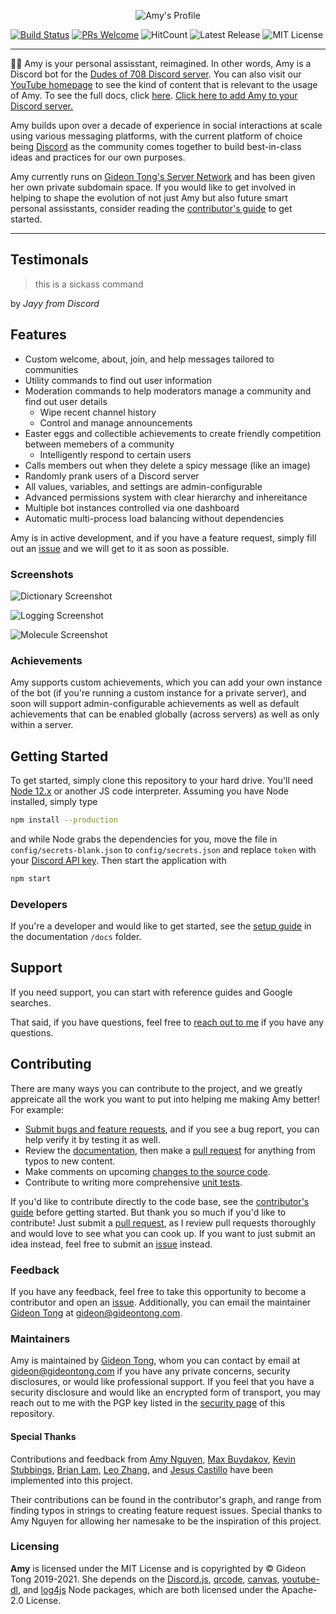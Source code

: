 <p align="center">
  <img src="https://i.imgur.com/uHTvv0U.png" alt="Amy's Profile">
</p>

[![Build Status](https://travis-ci.com/gideontong/Amy.svg?branch=master)](https://travis-ci.com/gideontong/Amy) [![PRs Welcome](https://img.shields.io/badge/PRs-welcome-brightgreen.svg?style=flat-square)](http://makeapullrequest.com) ![HitCount](http://hits.dwyl.com/gideontong/Amy.svg) ![Latest Release](https://img.shields.io/github/v/release/gideontong/Amy) ![MIT License](https://img.shields.io/github/license/gideontong/Amy)

-----

🐱‍🏍 Amy is your personal assisstant, reimagined. In other words, Amy is a Discord bot for the [Dudes of 708 Discord server](https://discord.gg/WUGMTcZ). You can also visit our [YouTube homepage](https://www.youtube.com/channel/UCdbqUWT3_0WgybqNuCX9uJA) to see the kind of content that is relevant to the usage of Amy. To see the full docs, click [here](docs/README.md). [Click here to add Amy to your Discord server.](https://discord.com/api/oauth2/authorize?client_id=721503241531162707&permissions=8&redirect_uri=https%3A%2F%2Famyhelps.ml&scope=bot)

Amy builds upon over a decade of experience in social interactions at scale using various messaging platforms, with the current platform of choice being [Discord](https://discord.com) as the community comes together to build best-in-class ideas and practices for our own purposes.

Amy currently runs on [Gideon Tong's Server Network](https://me.gideontong.com) and has been given her own private subdomain space. If you would like to get involved in helping to shape the evolution of not just Amy but also future smart personal assisstants, consider reading the [contributor's guide](CONTRIBUTING.md) to get started.

-----

## Testimonals

> this is a sickass command

by *Jayy from Discord*

## Features

* Custom welcome, about, join, and help messages tailored to communities
* Utility commands to find out user information
* Moderation commands to help moderators manage a community and find out user details
  * Wipe recent channel history
  * Control and manage announcements
* Easter eggs and collectible achievements to create friendly competition between memebers of a community
  * Intelligently respond to certain users
* Calls members out when they delete a spicy message (like an image)
* Randomly prank users of a Discord server
* All values, variables, and settings are admin-configurable
* Advanced permissions system with clear hierarchy and inhereitance
* Multiple bot instances controlled via one dashboard
* Automatic multi-process load balancing without dependencies

Amy is in active development, and if you have a feature request, simply fill out an [issue](https://github.com/gideontong/Amy/issues) and we will get to it as soon as possible.

### Screenshots

![Dictionary Screenshot](https://i.imgur.com/mE0BrrC.png)

![Logging Screenshot](https://i.imgur.com/XrdOQAr.png)

![Molecule Screenshot](https://i.imgur.com/KZCCqh6.png)

### Achievements

Amy supports custom achievements, which you can add your own instance of the bot (if you're running a custom instance for a private server), and soon will support admin-configurable achievements as well as default achievements that can be enabled globally (across servers) as well as only within a server.

## Getting Started

To get started, simply clone this repository to your hard drive. You'll need [Node 12.x](https://nodejs.org) or another JS code interpreter. Assuming you have Node installed, simply type

```bash
npm install --production
```

and while Node grabs the dependencies for you, move the file in `config/secrets-blank.json` to `config/secrets.json` and replace `token` with your [Discord API key](https://discord.com/developers/applications). Then start the application with

```bash
npm start
```

### Developers

If you're a developer and would like to get started, see the [setup guide](docs/setup/README.md) in the documentation `/docs` folder.

## Support

If you need support, you can start with reference guides and Google searches.

That said, if you have questions, feel free to [reach out to me](mailto:gideon@gideontong.com) if you have any questions.

## Contributing

There are many ways you can contribute to the project, and we greatly appreicate all the work you want to put into helping me making Amy better! For example:

* [Submit bugs and feature requests](https://github.com/gideontong/Amy/issues), and if you see a bug report, you can help verify it by testing it as well.
* Review the [documentation](https://github.com/gideontong/Amy/blob/master/docs/README.md), then make a [pull request](https://github.com/gideontong/Amy/pulls) for anything from typos to new content.
* Make comments on upcoming [changes to the source code](https://github.com/gideontong/Amy/pulls?q=is%3Apr+is%3Aopen+sort%3Aupdated-desc).
* Contribute to writing more comprehensive [unit tests](https://github.com/gideontong/Amy/tree/master/tests).

If you'd like to contribute directly to the code base, see the [contributor's guide](CONTRIBUTING.md) before getting started. But thank you so much if you'd like to contribute! Just submit a [pull request](https://github.com/gideontong/Amy/pulls), as I review pull requests thoroughly and would love to see what you can cook up. If you want to just submit an idea instead, feel free to submit an [issue](https://github.com/gideontong/Amy/issues) instead.

### Feedback

If you have any feedback, feel free to take this opportunity to become a contributor and open an [issue](https://github.com/gideontong/Amy/issues). Additionally, you can email the maintainer [Gideon Tong](https://gideontong.com) at [gideon@gideontong.com](mailto:gideon@gideontong.com).

### Maintainers

Amy is maintained by [Gideon Tong](https://gideontong.com), whom you can contact by email at [gideon@gideontong.com](mailto:gideon@gideontong.com) if you have any private concerns, security disclosures, or would like professional support. If you feel that you have a security disclosure and would like an encrypted form of transport, you may reach out to me with the PGP key listed in the [security page](SECURITY.md) of this repository.

#### Special Thanks

Contributions and feedback from [Amy Nguyen](https://www.github.com/amytnguyen01/), [Max Buydakov](https://github.com/mbuyd), [Kevin Stubbings](https://github.com/Kwstubbs), [Brian Lam](https://github.com/brilam8), [Leo Zhang](https://github.com/Leo10250), and [Jesus Castillo](https://github.com/oscillatingneutrino) have been implemented into this project.

Their contributions can be found in the contributor's graph, and range from finding typos in strings to creating feature request issues. Special thanks to Amy Nguyen for allowing her namesake to be the inspiration of this project.

### Licensing

**Amy** is licensed under the MIT License and is copyrighted by &copy; Gideon Tong 2019-2021. She depends on the [Discord.js](https://discord.js.org), [qrcode](https://github.com/soldair/node-qrcode), [canvas](https://github.com/Automattic/node-canvas), [youtube-dl](https://github.com/przemyslawpluta/node-youtube-dl#readme), and [log4js](https://github.com/log4js-node/log4js-node) Node packages, which are both licensed under the Apache-2.0 License.

